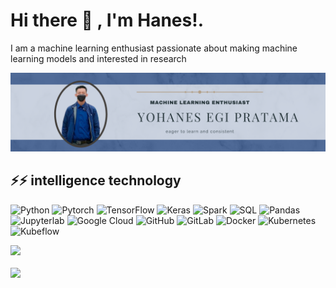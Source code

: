# Hi there 👋 , I'm Hanes!.
I am a machine learning enthusiast passionate about making machine learning models and interested in research

<img src="https://github.com/hanesegi/hanesegi/blob/6fdfe2959b7c8551c08c21251e9376b0222b8095/yohanesegiprofile.png" >
 
## ⚡⚡ intelligence technology

![Python](https://img.shields.io/badge/-Python-yellow?style=flat-square&logo=Python)
![Pytorch](https://img.shields.io/badge/-Pytorch-pink?style=flat-square&logo=Pytorch)
![TensorFlow](https://img.shields.io/badge/-Tensorflow-blue?style=flat-square&logo=Tensorflow)
![Keras](https://img.shields.io/badge/-Keras-gray?style=flat-square&logo=Keras)
![Spark](https://img.shields.io/badge/-Spark-purple?style=flat-square&logo=Spark)
![SQL](https://img.shields.io/badge/-SQL-peach?style=flat-square&logo=SQL)
![Pandas](https://img.shields.io/badge/-Pandas-purple?style=flat-square&logo=Pandas)
![Jupyterlab](https://img.shields.io/badge/-Jupyterlab-gold?style=flat-square&logo=Jupyterlab)
![Google Cloud](https://img.shields.io/badge/Google%20Cloud-black?style=flat-square&logo=google-cloud)
![GitHub](https://img.shields.io/badge/-GitHub-181717?style=flat-square&logo=github)
![GitLab](https://img.shields.io/badge/-GitLab-FCA121?style=flat-square&logo=gitlab)
![Docker](https://img.shields.io/badge/-Docker-black?style=flat-square&logo=docker)
![Kubernetes](https://img.shields.io/badge/-Kubernetes-white?style=flat-square&logo=Kubernetes)
![Kubeflow](https://img.shields.io/badge/-Kubeflow-blue?style=flat-square&logo=Kubeflow)


</details>
<p>
    <img src="https://github-readme-stats.vercel.app/api?username=hanesegi&hide=contribs,prs&show_icons=true&hide_border=true&title_color=000" /><br></br>
 <img src="https://github-readme-stats.vercel.app/api/top-langs/?username=hanesegi&theme=tokyonight"/>
 
</p>


 

<!--


<!--
**hanesegi/hanesegi** is a ✨ _special_ ✨ repository because its `README.md` (this file) appears on your GitHub profile.

Here are some ideas to get you started:

- 🔭 I’m currently working on ...
- 🌱 I’m currently learning ...
- 👯 I’m looking to collaborate on ...
- 🤔 I’m looking for help with ...
- 💬 Ask me about ...
- 📫 How to reach me: ...
- 😄 Pronouns: ...
- ⚡ Fun fact: ...
-->
